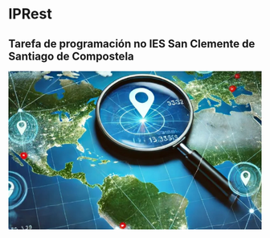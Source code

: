 # IPRest
## Tarefa de programación no IES San Clemente de Santiago de Compostela

![Xeolocaliza](Xeolocaliza.webp "Aplicación para ubicar unha IP Pública")
